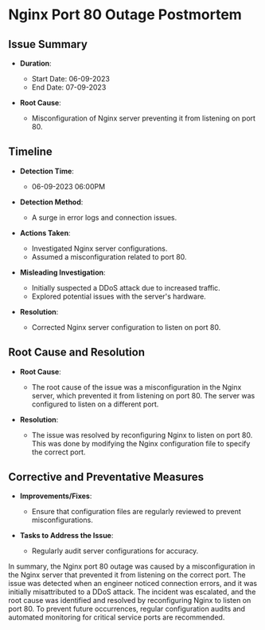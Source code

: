 # Nginx Port 80 Outage Postmortem

## Issue Summary

- **Duration**:
  - Start Date: 06-09-2023
  - End Date: 07-09-2023

- **Root Cause**:
  - Misconfiguration of Nginx server preventing it from listening on port 80.

## Timeline

- **Detection Time**:
  - 06-09-2023 06:00PM 

- **Detection Method**:
  - A surge in error logs and connection issues.

- **Actions Taken**:
  - Investigated Nginx server configurations.
  - Assumed a misconfiguration related to port 80.

- **Misleading Investigation**:
  - Initially suspected a DDoS attack due to increased traffic.
  - Explored potential issues with the server's hardware.

- **Resolution**:
  - Corrected Nginx server configuration to listen on port 80.

## Root Cause and Resolution

- **Root Cause**:
  - The root cause of the issue was a misconfiguration in the Nginx server, which prevented it from listening on port 80. The server was configured to listen on a different port.

- **Resolution**:
  - The issue was resolved by reconfiguring Nginx to listen on port 80. This was done by modifying the Nginx configuration file to specify the correct port.

## Corrective and Preventative Measures

- **Improvements/Fixes**:
  - Ensure that configuration files are regularly reviewed to prevent misconfigurations.

- **Tasks to Address the Issue**:
  - Regularly audit server configurations for accuracy.

In summary, the Nginx port 80 outage was caused by a misconfiguration in the Nginx server that prevented it from listening on the correct port. The issue was detected when an engineer noticed connection errors, and it was initially misattributed to a DDoS attack. The incident was escalated, and the root cause was identified and resolved by reconfiguring Nginx to listen on port 80. To prevent future occurrences, regular configuration audits and automated monitoring for critical service ports are recommended.
